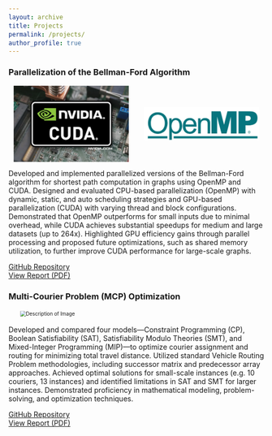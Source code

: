 ```yaml
---
layout: archive
title: Projects
permalink: /projects/
author_profile: true
---
```


### Parallelization of the Bellman-Ford Algorithm

<div style="display: flex; justify-content: space-around; align-items: center; gap: 10px;">
  <img src="../images/cuda.JPG" alt="CUDA Implementation" style="width: 45%; height: auto;" />
  <img src="../images/openmp.JPG" alt="OpenMP Implementation" style="width: 45%; height: auto;" />
</div>

Developed and implemented parallelized versions of the Bellman-Ford algorithm for shortest path computation in graphs using OpenMP and CUDA. Designed and evaluated CPU-based parallelization (OpenMP) with dynamic, static, and auto scheduling strategies and GPU-based parallelization (CUDA) with varying thread and block configurations. Demonstrated that OpenMP outperforms for small inputs due to minimal overhead, while CUDA achieves substantial speedups for medium and large datasets (up to 264x). Highlighted GPU efficiency gains through parallel processing and proposed future optimizations, such as shared memory utilization, to further improve CUDA performance for large-scale graphs.

[GitHub Repository](https://github.com/pelinsuacar/parallel_bellman_ford_implementation)  
[View Report (PDF)](https://github.com/pelinsuacar/parallel_bellman_ford_implementation/blob/main/pelinsu_acar_project_report.pdf)


### Multi-Courier Problem (MCP) Optimization

<img src="../images/single_image.JPG" alt="Description of Image" style="transform: scale(0.7);" />

Developed and compared four models—Constraint Programming (CP), Boolean Satisfiability (SAT), Satisfiability Modulo Theories (SMT), and Mixed-Integer Programming (MIP)—to optimize courier assignment and routing for minimizing total travel distance. Utilized standard Vehicle Routing Problem methodologies, including successor matrix and predecessor array approaches. Achieved optimal solutions for small-scale instances (e.g. 10 couriers, 13 instances) and identified limitations in SAT and SMT for larger instances. Demonstrated proficiency in mathematical modeling, problem-solving, and optimization techniques.
  
[GitHub Repository](https://github.com/pelinsuacar/CDMO_Project)  
[View Report (PDF)](https://github.com/pelinsuacar/CDMO_Project/blob/main/CDMO_Project_Report.pdf)

